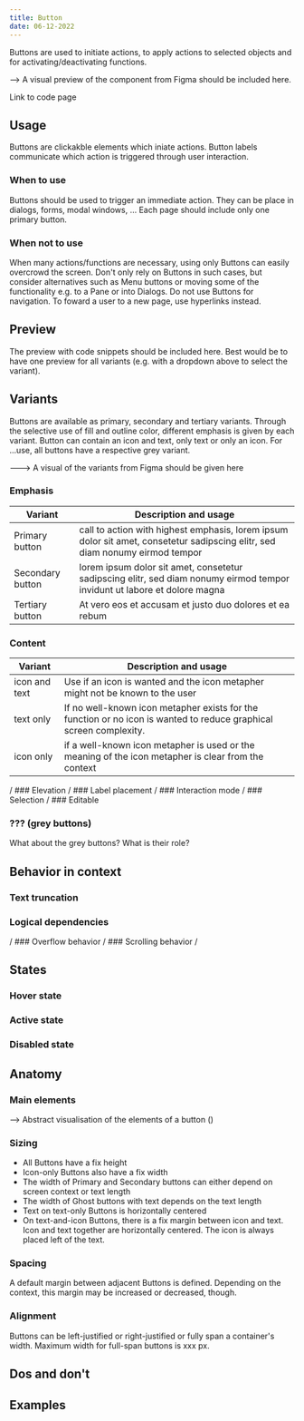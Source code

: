 ```yaml
---
title: Button
date: 06-12-2022
---
```

Buttons are used to initiate actions, to apply actions to selected objects and for activating/deactivating functions. 

--> A visual preview of the component from Figma should be included here.

Link to code page


## Usage

Buttons are clickakble elements which iniate actions. Button labels communicate which action is triggered through user interaction.

### When to use
Buttons should be used to trigger an immediate action. They can be place in dialogs, forms, modal windows, ... Each page should include only one primary button. 

### When not to use
When many actions/functions are necessary, using only Buttons can easily overcrowd the screen. Don't only rely on Buttons in such cases, but consider alternatives such as Menu buttons or moving some of the functionality e.g. to a Pane or into Dialogs. 
Do not use Buttons for navigation. To foward a user to a new page, use hyperlinks instead.

## Preview

The preview with code snippets should be included here. Best would be to have one preview for all variants (e.g. with a dropdown above to select the variant).

## Variants

Buttons are available as primary, secondary and tertiary variants. Through the selective use of fill and outline color, different emphasis is given by each variant. Button can contain an icon and text, only text or only an icon. For ...use, all buttons have a respective grey variant.

---> A visual of the variants from Figma should be given here

### Emphasis 

| Variant            | Description and usage    |
| ------------------ | -------------- |
| Primary button     | call to action with highest emphasis, lorem ipsum dolor sit amet, consetetur sadipscing elitr, sed diam nonumy eirmod tempor |
| Secondary button   | lorem ipsum dolor sit amet, consetetur sadipscing elitr, sed diam nonumy eirmod tempor invidunt ut labore et dolore magna |
| Tertiary button    | At vero eos et accusam et justo duo dolores et ea rebum |

### Content

| Variant            | Description and usage    |
| ------------------ | -------------- |
| icon and text      | Use if an icon is wanted and the icon metapher might not be known to the user |
| text only          | If no well-known icon metapher exists for the function or no icon is wanted to reduce graphical screen complexity. |
| icon only          | if a well-known icon metapher is used or the meaning of the icon metapher is clear from the context |

/ ### Elevation
/ ### Label placement
/ ### Interaction mode
/ ### Selection
/ ### Editable


### ??? (grey buttons)

What about the grey buttons? What is their role? 

## Behavior in context

### Text truncation

### Logical dependencies


/ ### Overflow behavior
/ ### Scrolling behavior
/ 

## States

### Hover state

### Active state

### Disabled state

## Anatomy

### Main elements

--> Abstract visualisation of the elements of a button ()

### Sizing
- All Buttons have a fix height
- Icon-only Buttons also have a fix width
- The width of Primary and Secondary buttons can either depend on screen context or text length
- The width of Ghost buttons with text depends on the text length
- Text on text-only Buttons is horizontally centered
- On text-and-icon Buttons, there is a fix margin between icon and text. Icon and text together are horizontally centered. The icon is always placed left of the text.

### Spacing
A default margin between adjacent Buttons is defined. Depending on the context, this margin may be increased or decreased, though.

### Alignment

Buttons can be left-justified or right-justified or fully span a container's width. Maximum width for full-span buttons is xxx px.


## Dos and don't



## Examples
